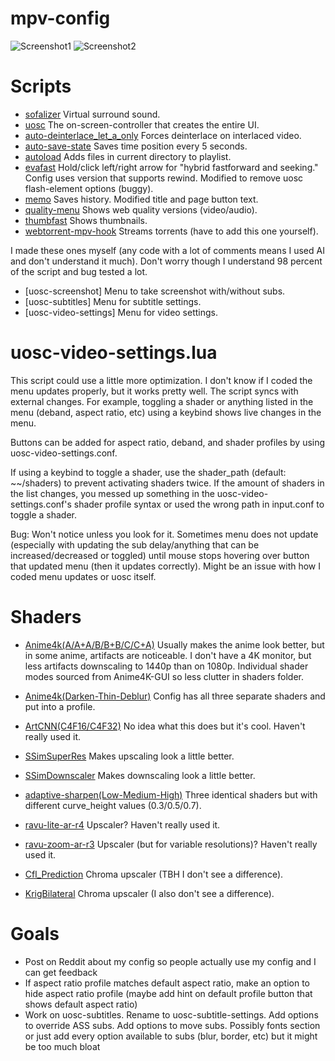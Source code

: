 # mpv-config
![Screenshot1](https://github.com/user-attachments/assets/73da6817-f0ff-4529-a746-275c8065496a)
![Screenshot2](https://github.com/user-attachments/assets/b033436a-763e-47fe-a9c3-ce9cf7731772)

# Scripts
- [sofalizer](https://gist.github.com/kevinlekiller/9fd21936411d8dc5998793470c6e3d16) Virtual surround sound.
- [uosc](https://github.com/tomasklaen/uosc) The on-screen-controller that creates the entire UI.
- [auto-deinterlace_let_a_only](https://github.com/szym0ne/mpv_auto-deinterlace) Forces deinterlace on interlaced video.
- [auto-save-state](https://github.com/AN3223/dotfiles/blob/master/.config/mpv/scripts/auto-save-state.lua) Saves time position every 5 seconds.
- [autoload](https://github.com/mpv-player/mpv/blob/master/TOOLS/lua/autoload.lua) Adds files in current directory to playlist.
- [evafast](https://github.com/po5/evafast) Hold/click left/right arrow for "hybrid fastforward and seeking." Config uses version that supports rewind. Modified to remove uosc flash-element options (buggy).
- [memo](https://github.com/po5/memo) Saves history. Modified title and page button text.
- [quality-menu](https://github.com/christoph-heinrich/mpv-quality-menu) Shows web quality versions (video/audio).
- [thumbfast](https://github.com/po5/thumbfast) Shows thumbnails.
- [webtorrent-mpv-hook](https://github.com/mrxdst/webtorrent-mpv-hook) Streams torrents (have to add this one yourself).

I made these ones myself (any code with a lot of comments means I used AI and don't understand it much).
Don't worry though I understand 98 percent of the script and bug tested a lot.

- [uosc-screenshot] Menu to take screenshot with/without subs.
- [uosc-subtitles] Menu for subtitle settings.
- [uosc-video-settings] Menu for video settings.

# uosc-video-settings.lua

This script could use a little more optimization. I don't know if I coded the menu updates properly, but it works pretty well.
The script syncs with external changes. For example, toggling a shader or anything listed in the menu (deband, aspect ratio, etc) using a keybind shows live changes in the menu.

Buttons can be added for aspect ratio, deband, and shader profiles by using uosc-video-settings.conf.

If using a keybind to toggle a shader, use the shader_path (default: ~~/shaders) to prevent activating shaders twice. If the amount of shaders in the list changes, you messed up something in the uosc-video-settings.conf's shader profile syntax or used the wrong path in input.conf to toggle a shader.

Bug: Won't notice unless you look for it. Sometimes menu does not update (especially with updating the sub delay/anything that can be increased/decreased or toggled) until mouse stops hovering over button that updated menu (then it updates correctly). Might be an issue with how I coded menu updates or uosc itself.

# Shaders

- [Anime4k(A/A+A/B/B+B/C/C+A)](https://github.com/mikigal/Anime4K-GUI/tree/master/resources/shaders) Usually makes the anime look better, but in some anime, artifacts are noticeable. I don't have a 4K monitor, but less artifacts downscaling to 1440p than on 1080p. Individual shader modes sourced from Anime4K-GUI so less clutter in shaders folder.
- [Anime4k(Darken-Thin-Deblur)](https://github.com/bloc97/Anime4K/wiki/DTD-Shader) Config has all three separate shaders and put into a profile.
- [ArtCNN(C4F16/C4F32)](https://github.com/Artoriuz/ArtCNN/tree/main/GLSL) No idea what this does but it's cool. Haven't really used it.
- [SSimSuperRes](https://gist.github.com/igv/2364ffa6e81540f29cb7ab4c9bc05b6b) Makes upscaling look a little better.
- [SSimDownscaler](https://gist.github.com/igv/36508af3ffc84410fe39761d6969be10) Makes downscaling look a little better.
- [adaptive-sharpen(Low-Medium-High)](https://gist.github.com/igv/8a77e4eb8276753b54bb94c1c50c317e) Three identical shaders but with different curve_height values (0.3/0.5/0.7).
- [ravu-lite-ar-r4](https://github.com/bjin/mpv-prescalers/blob/master/ravu-lite-ar-r4.hook) Upscaler? Haven't really used it.
- [ravu-zoom-ar-r3](https://github.com/bjin/mpv-prescalers/blob/master/ravu-zoom-ar-r3.hook) Upscaler (but for variable resolutions)? Haven't really used it.

- [Cfl_Prediction](https://github.com/Artoriuz/glsl-chroma-from-luma-prediction) Chroma upscaler (TBH I don't see a difference).
- [KrigBilateral](https://gist.github.com/igv/a015fc885d5c22e6891820ad89555637) Chroma upscaler (I also don't see a difference).

# Goals

- Post on Reddit about my config so people actually use my config and I can get feedback
- If aspect ratio profile matches default aspect ratio, make an option to hide aspect ratio profile (maybe add hint on default profile button that shows default aspect ratio)
- Work on uosc-subtitles. Rename to uosc-subtitle-settings. Add options to override ASS subs. Add options to move subs. Possibly fonts section or just add every option available to subs (blur, border, etc) but it might be too much bloat
